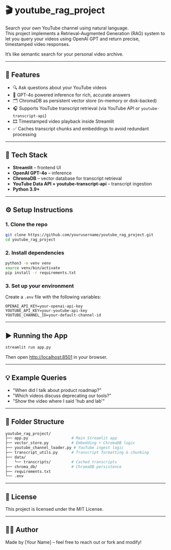# 🎬 youtube_rag_project

Search your own YouTube channel using natural language.  
This project implements a Retrieval-Augmented Generation (RAG) system to let you query your videos using OpenAI GPT and return precise, timestamped video responses.

It’s like semantic search for your personal video archive.

---

## 🚀 Features

- 🔍 Ask questions about your YouTube videos
- 🧠 GPT-4o powered inference for rich, accurate answers
- 🗂 ChromaDB as persistent vector store (in-memory or disk-backed)
- 🎧 Supports YouTube transcript retrieval (via YouTube API or `youtube-transcript-api`)
- 🎞 Timestamped video playback inside Streamlit
- ✅ Caches transcript chunks and embeddings to avoid redundant processing

---

## 🧰 Tech Stack

- **Streamlit** – frontend UI
- **OpenAI GPT-4o** – inference
- **ChromaDB** – vector database for transcript retrieval
- **YouTube Data API + youtube-transcript-api** – transcript ingestion
- **Python 3.9+**

---

## ⚙️ Setup Instructions

### 1. Clone the repo

```bash
git clone https://github.com/yourusername/youtube_rag_project.git
cd youtube_rag_project
```

### 2. Install dependencies

```bash
python3 -m venv venv
source venv/bin/activate
pip install -r requirements.txt
```

### 3. Set up your environment

Create a `.env` file with the following variables:

```env
OPENAI_API_KEY=your-openai-api-key
YOUTUBE_API_KEY=your-youtube-api-key
YOUTUBE_CHANNEL_ID=your-default-channel-id
```

---

## ▶️ Running the App

```bash
streamlit run app.py
```

Then open [http://localhost:8501](http://localhost:8501) in your browser.

---

## 💡 Example Queries

- "When did I talk about product roadmap?"
- "Which videos discuss deprecating our tools?"
- "Show the video where I said 'hub and lab'"

---

## 📁 Folder Structure

```bash
youtube_rag_project/
├── app.py                   # Main Streamlit app
├── vector_store.py          # Embedding + ChromaDB logic
├── youtube_channel_loader.py # YouTube ingest logic
├── transcript_utils.py      # Transcript formatting & chunking
├── data/
│   └── transcripts/         # Cached transcripts
├── chroma_db/               # ChromaDB persistence
├── requirements.txt
└── .env
```

---

## 📝 License

This project is licensed under the MIT License.

---

## 🙋‍♂️ Author

Made by [Your Name] – feel free to reach out or fork and modify!